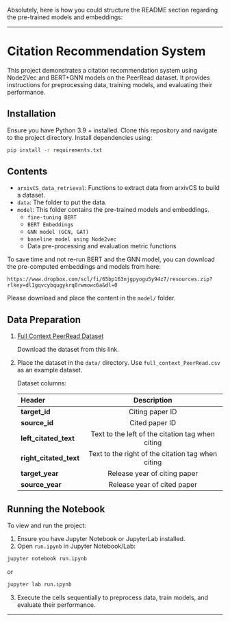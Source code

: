Absolutely, here is how you could structure the README section regarding the pre-trained models and embeddings:

---

# Citation Recommendation System

This project demonstrates a citation recommendation system using Node2Vec and BERT+GNN models on the PeerRead dataset. It provides instructions for preprocessing data, training models, and evaluating their performance.

## Installation

Ensure you have Python 3.9 + installed. Clone this repository and navigate to the project directory. Install dependencies using:

```bash
pip install -r requirements.txt
```

## Contents

* `arxivCS_data_retrieval`: Functions to extract data from arxivCS to build a dataset. 
* `data`: The folder to put the data.
* `model`: This folder contains the pre-trained models and embeddings.
  * `fine-tuning BERT`
  * `BERT Embeddings`
  * `GNN model (GCN, GAT)`
  * `baseline model using Node2vec`
  * Data pre-processing and evaluation metric functions

To save time and not re-run BERT and the GNN model, you can download the pre-computed embeddings and models from here:
```
https://www.dropbox.com/scl/fi/65bp163njgpyogu5y94z7/resources.zip?rlkey=dl1gqvcybqugykrq8rwmowc6a&dl=0
```
Please download and place the content in the `model/` folder.

## Data Preparation

1. [Full Context PeerRead Dataset](https://bert-gcn-for-paper-citation.s3.ap-northeast-2.amazonaws.com/PeerRead/full_context_PeerRead.csv)

   Download the dataset from this link.

2. Place the dataset in the `data/` directory. Use `full_context_PeerRead.csv` as an example dataset.

   Dataset columns:

   | Header                              |                    Description                    |
   | :---------------------------------- | :-----------------------------------------------: |
   | <strong>target_id</strong>          |                  Citing paper ID                  |
   | <strong>source_id</strong>          |                  Cited paper ID                   |
   | <strong>left_citated_text</strong>  | Text to the left of the citation tag when citing  |
   | <strong>right_citated_text</strong> | Text to the right of the citation tag when citing |
   | <strong>target_year</strong>        |             Release year of citing paper          |
   | <strong>source_year</strong>        |             Release year of cited paper           |


## Running the Notebook

To view and run the project:

1. Ensure you have Jupyter Notebook or JupyterLab installed.
2. Open `run.ipynb` in Jupyter Notebook/Lab:

```bash
jupyter notebook run.ipynb
```
or
```bash
jupyter lab run.ipynb
```

3. Execute the cells sequentially to preprocess data, train models, and evaluate their performance.

---

